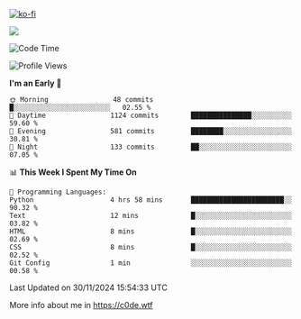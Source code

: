 [![ko-fi](https://ko-fi.com/img/githubbutton_sm.svg)](https://ko-fi.com/Z8Z4Y2LKX)

<a href="https://wakatime.com"><img src="https://wakatime.com/share/@c0dezin/b7f18a7c-ab3a-40b8-8bc7-b1b7bf71f1d6.svg" /></a>

<!--START_SECTION:waka-->
![Code Time](http://img.shields.io/badge/Code%20Time-151%20hrs%2010%20mins-blue)

![Profile Views](http://img.shields.io/badge/Profile%20Views-0-blue)

**I'm an Early 🐤** 

```text
🌞 Morning                48 commits          █░░░░░░░░░░░░░░░░░░░░░░░░   02.55 % 
🌆 Daytime                1124 commits        ███████████████░░░░░░░░░░   59.60 % 
🌃 Evening                581 commits         ████████░░░░░░░░░░░░░░░░░   30.81 % 
🌙 Night                  133 commits         ██░░░░░░░░░░░░░░░░░░░░░░░   07.05 % 
```


📊 **This Week I Spent My Time On** 

```text
💬 Programming Languages: 
Python                   4 hrs 58 mins       ███████████████████████░░   90.32 % 
Text                     12 mins             █░░░░░░░░░░░░░░░░░░░░░░░░   03.82 % 
HTML                     8 mins              █░░░░░░░░░░░░░░░░░░░░░░░░   02.69 % 
CSS                      8 mins              █░░░░░░░░░░░░░░░░░░░░░░░░   02.52 % 
Git Config               1 min               ░░░░░░░░░░░░░░░░░░░░░░░░░   00.58 % 
```


 Last Updated on 30/11/2024 15:54:33 UTC
<!--END_SECTION:waka-->

More info about me in https://c0de.wtf
